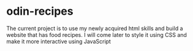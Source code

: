 # odin-recipes
The current project is to use my newly acquired html skills and build a website that has food 
recipes.
I will come later to style it using CSS and make it more interactive using JavaScript